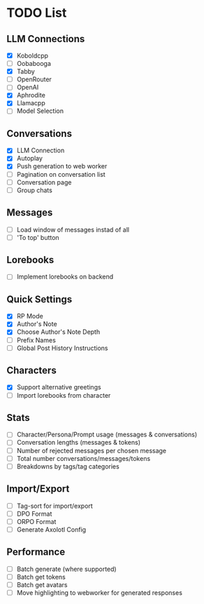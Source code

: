 # TODO List

## LLM Connections

- [x] Koboldcpp
- [ ] Oobabooga
- [x] Tabby
- [ ] OpenRouter
- [ ] OpenAI
- [x] Aphrodite
- [x] Llamacpp
- [ ] Model Selection

## Conversations

- [x] LLM Connection
- [x] Autoplay
- [x] Push generation to web worker
- [ ] Pagination on conversation list
- [ ] Conversation page
- [ ] Group chats

## Messages

- [ ] Load window of messages instad of all
- [ ] 'To top' button

## Lorebooks

- [ ] Implement lorebooks on backend

## Quick Settings

- [x] RP Mode
- [x] Author's Note
- [x] Choose Author's Note Depth
- [ ] Prefix Names
- [ ] Global Post History Instructions

## Characters

- [x] Support alternative greetings
- [ ] Import lorebooks from character

## Stats

- [ ] Character/Persona/Prompt usage (messages &amp; conversations)
- [ ] Conversation lengths (messages &amp; tokens)
- [ ] Number of rejected messages per chosen message
- [ ] Total number conversations/messages/tokens
- [ ] Breakdowns by tags/tag categories

## Import/Export

- [ ] Tag-sort for import/export
- [ ] DPO Format
- [ ] ORPO Format
- [ ] Generate Axolotl Config

## Performance

- [ ] Batch generate (where supported)
- [ ] Batch get tokens
- [ ] Batch get avatars
- [ ] Move highlighting to webworker for generated responses